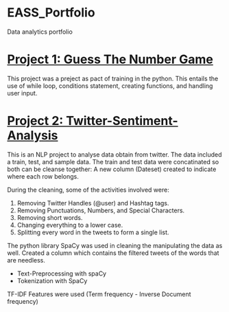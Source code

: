 # EASS_Portfolio
Data analytics portfolio

# [Project 1: Guess The Number Game](https://github.com/ErnestSackey/Guess-The-Number-Game)
This project was a preject as pact of training in the python. This entails the use of while loop, conditions statement, creating functions, and handling user input.

# [Project 2: Twitter-Sentiment-Analysis](https://github.com/ErnestSackey/Twitter-Sentiment-Analysis)

This is an NLP project to analyse data obtain from twitter. 
The data included a train, test, and sample data.
The train and test data were concatinated so both can be cleanse together: A new column (Dateset) created to indicate where each row belongs.

During the cleaning, some of the activities involved were:
1. Removing Twitter Handles (@user) and Hashtag tags.
2. Removing Punctuations, Numbers, and Special Characters.
3. Removing short words.
4. Changing everything to a lower case.
5. Splitting every word in the tweets to form a single list.

The python library SpaCy was used in cleaning the manipulating the data as well.
Created a column which contains the filtered tweets of the words that are needless.

- Text-Preprocessing with spaCy
- Tokenization with SpaCy

TF-IDF Features were used (Term frequency - Inverse Document frequency)
